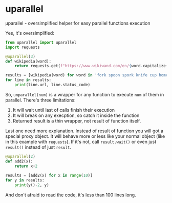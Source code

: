 # uparallel
μparallel - oversimplified helper for easy parallel functions execution

Yes, it's oversimplified:

```python
from uparallel import uparallel
import requests

@uparallel(3)
def wikipedia(word):
    return requests.get(f"https://www.wikiwand.com/en/{word.capitalize()}")

results = [wikipedia(word) for word in 'fork spoon spork knife cup home'.split()]
for line in results:
    print(line.url, line.status_code)
```

So, `unparallel(num)` is a wrapper for any function to execute `num` of them in parallel.
There's three limitations:

1. It will wait until last of calls finish their execution
2. It will break on any execption, so catch it inside the function
3. Returned result is a thin wrapper, not result of function itself.

Last one need more explanation. Instead of result of function you will got a special proxy object. It will behave more or less like your normal object (like in this example with `requests`). If it's not, call `result.wait()` or even just `result()` instead of just `result`.

```python
@uparallel(2)
def add2(x):
    return x+2
	
results = [add2(x) for x in range(10)]
for y in results:
	print(y()-2, y)
```

And don't afraid to read the code, it's less than 100 lines long.
